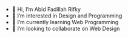 - 👋 Hi, I’m Abid Fadillah Rifky
- 👀 I’m interested in Design and Programming
- 🌱 I’m currently learning Web Programming
- 💞️ I’m looking to collaborate on Web Design
<!---
abidrifky08/abidrifky08 is a ✨ special ✨ repository because its `README.md` (this file) appears on your GitHub profile.
You can click the Preview link to take a look at your changes.
--->
